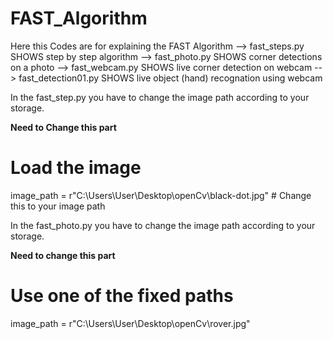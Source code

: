 # FAST_Algorithm

Here this Codes are for explaining the FAST Algorithm
--> fast_steps.py SHOWS step by step algorithm
--> fast_photo.py SHOWS corner detections on a photo
--> fast_webcam.py SHOWS live corner detection on webcam
--> fast_detection01.py SHOWS live object (hand) recognation using webcam 


In the fast_step.py you have to change the image path according to your storage. 

**Need to Change this part**
# Load the image
image_path = r"C:\Users\User\Desktop\openCv\black-dot.jpg"  # Change this to your image path


In the fast_photo.py you have to change the image path according to your storage. 

**Need to change this part**
# Use one of the fixed paths
image_path = r"C:\Users\User\Desktop\openCv\rover.jpg"

